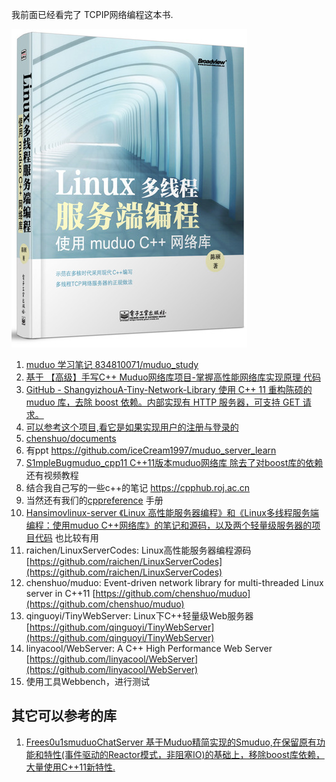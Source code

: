 
我前面已经看完了  TCPIP网络编程这本书.

![](readme/assets/image.png)

1. [muduo 学习笔记 834810071/muduo_study](https://github.com/834810071/muduo_study)
1. [基于 【高级】手写C++ Muduo网络库项目-掌握高性能网络库实现原理 代码](https://github.com/EricPengShuai/muduo)
1. [GitHub - ShangyizhouA-Tiny-Network-Library 使用 C++ 11 重构陈硕的 muduo 库，去除 boost 依赖。内部实现有 HTTP 服务器，可支持 GET 请求。](https://github.com/Shangyizhou/A-Tiny-Network-Library)
2. [可以参考这个项目,看它是如果实现用户的注册与登录的](https://github.com/qinguoyi/TinyWebServer)
2. [chenshuo/documents](https://github.com/chenshuo/documents)
3. 有ppt https://github.com/iceCream1997/muduo_server_learn
4. [S1mpleBugmuduo_cpp11 C++11版本muduo网络库 除去了对boost库的依赖](https://github.com/S1mpleBug/muduo_cpp11?tab=readme-ov-file) 还有视频教程
5. 结合我自己写的一些c++的笔记 https://cpphub.roj.ac.cn
6. 当然还有我们的[cppreference](https://en.cppreference.com/w/) 手册
7. [Hansimovlinux-server 《Linux 高性能服务器编程》和《Linux多线程服务端编程：使用muduo C++网络库》的笔记和源码，以及两个轻量级服务器的项目代码](https://github.com/Hansimov/linux-server) 也比较有用
8.  raichen/LinuxServerCodes: Linux高性能服务器编程源码 [https://github.com/raichen/LinuxServerCodes](https://github.com/raichen/LinuxServerCodes)
9. chenshuo/muduo: Event-driven network library for multi-threaded Linux server in C++11 [https://github.com/chenshuo/muduo](https://github.com/chenshuo/muduo)
10. qinguoyi/TinyWebServer: Linux下C++轻量级Web服务器 [https://github.com/qinguoyi/TinyWebServer](https://github.com/qinguoyi/TinyWebServer)
11. linyacool/WebServer: A C++ High Performance Web Server [https://github.com/linyacool/WebServer](https://github.com/linyacool/WebServer)
12. 使用工具Webbench，进行测试


## 其它可以参考的库

1. [Frees0u1smuduoChatServer 基于Muduo精简实现的Smuduo,在保留原有功能和特性(事件驱动的Reactor模式，非阻塞IO)的基础上，移除boost库依赖，大量使用C++11新特性.](https://github.com/Frees0u1/smuduoChatServer/tree/master)